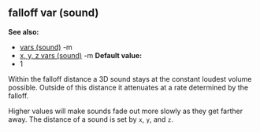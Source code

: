 ## falloff var (sound)
**See also:**
*   [vars (sound)](/ref/sound/var.md) -m
*   [x, y, z vars (sound)](/ref/sound/var/xyz.md) -m<!-- -->
**Default value:**
*   1


Within the falloff distance a 3D sound stays at the constant
loudest volume possible. Outside of this distance it attenuates at a
rate determined by the falloff. 

Higher values will make sounds
fade out more slowly as they get farther away. The distance of a sound
is set by `x`, `y`, and `z`.